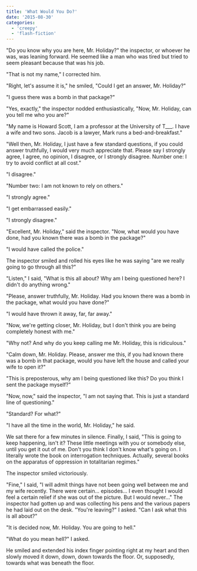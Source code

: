 ```yaml
---
title: 'What Would You Do?'
date: '2015-08-30'
categories:
  - 'creepy'
  - 'flash-fiction'
---
```


"Do you know why you are here, Mr. Holiday?" the inspector, or whoever he was,
was leaning forward. He seemed like a man who was tired but tried to seem
pleasant because that was his job.

"That is not my name," I corrected him.

"Right, let's assume it is," he smiled, "Could I get an answer, Mr. Holiday?"

"I guess there was a bomb in that package?"

"Yes, exactly," the inspector nodded enthusiastically, "Now, Mr. Holiday, can
you tell me who you are?"

"My name is Howard Scott, I am a professor at the University of T\_\_\_. I have
a wife and two sons. Jacob is a lawyer, Mark runs a bed-and-breakfast."

"Well then, Mr. Holiday, I just have a few standard questions, if you could
answer truthfully, I would very much appreciate that. Please say I strongly
agree, I agree, no opinion, I disagree, or I strongly disagree. Number one: I
try to avoid conflict at all cost."

"I disagree."

"Number two: I am not known to rely on others."

"I strongly agree."

"I get embarrassed easily."

"I strongly disagree."

"Excellent, Mr. Holiday," said the inspector. "Now, what would you have done,
had you known there was a bomb in the package?"

"I would have called the police."

The inspector smiled and rolled his eyes like he was saying "are we really going
to go through all this?"

"Listen," I said, "What is this all about? Why am I being questioned here? I
didn't do anything wrong."

"Please, answer truthfully, Mr. Holiday. Had you known there was a bomb in the
package, what would you have done?"

"I would have thrown it away, far, far away."

"Now, we're getting closer, Mr. Holiday, but I don't think you are being
completely honest with me."

"Why not? And why do you keep calling me Mr. Holiday, this is ridiculous."

"Calm down, Mr. Holiday. Please, answer me this, if you had known there was a
bomb in that package, would you have left the house and called your wife to open
it?"

"This is preposterous, why am I being questioned like this? Do you think I sent
the package myself?"

"Now, now," said the inspector, "I am not saying that. This is just a standard
line of questioning."

"Standard? For what?"

"I have all the time in the world, Mr. Holiday," he said.

We sat there for a few minutes in silence. Finally, I said, "This is going to
keep happening, isn't it? These little meetings with you or somebody else, until
you get it out of me. Don't you think I don't know what's going on. I literally
wrote the book on interrogation techniques. Actually, several books on the
apparatus of oppression in totalitarian regimes."

The inspector smiled victoriously.

"Fine," I said, "I will admit things have not been going well between me and my
wife recently. There were certain... episodes... I even thought I would feel a
certain relief if she was out of the picture. But I would never..." The
inspector had gotten up and was collecting his pens and the various papers he
had laid out on the desk. "You're leaving?" I asked. "Can I ask what this is all
about?"

"It is decided now, Mr. Holiday. You are going to hell."

"What do you mean hell?" I asked.

He smiled and extended his index finger pointing right at my heart and then
slowly moved it down, down, down towards the floor. Or, supposedly, towards what
was beneath the floor.
